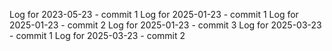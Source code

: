 Log for 2023-05-23 - commit 1
Log for 2025-01-23 - commit 1
Log for 2025-01-23 - commit 2
Log for 2025-01-23 - commit 3
Log for 2025-03-23 - commit 1
Log for 2025-03-23 - commit 2

